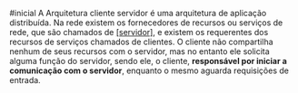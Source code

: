 #inicial 
A Arquitetura cliente servidor é uma arquitetura de aplicação distribuída. Na rede existem os fornecedores de recursos ou serviços de rede, que são chamados de [[servidor]](res), e existem os requerentes dos recursos de serviços chamados de clientes.
O cliente não compartilha nenhum de seus recursos com o servidor, mas no entanto ele solicita alguma função do servidor, sendo ele, o cliente, **responsável por iniciar a comunicação com o servidor**, enquanto o mesmo aguarda requisições de entrada.